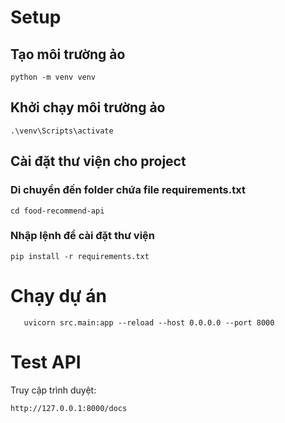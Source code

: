 # Setup

## Tạo môi trường ảo

```
python -m venv venv
```

## Khởi chạy môi trường ảo

```
.\venv\Scripts\activate
```

## Cài đặt thư viện cho project

### Di chuyển đến folder chứa file requirements.txt

```
cd food-recommend-api
```

### Nhập lệnh để cài đặt thư viện

```
pip install -r requirements.txt
```

# Chạy dự án

```
   uvicorn src.main:app --reload --host 0.0.0.0 --port 8000
```

# Test API

Truy cập trình duyệt:

```
http://127.0.0.1:8000/docs
```
